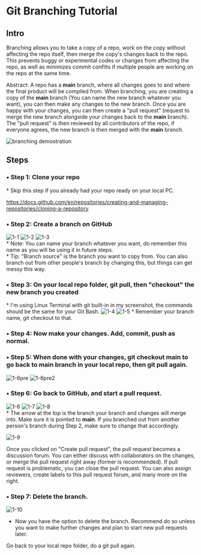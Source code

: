 # Git Branching Tutorial

## Intro
Branching allows you to take a copy of a repo, work on the copy without affecting the repo itself, then merge the copy's changes back to the repo. This prevents buggy or experimental codes or changes from affecting the repo, as well as minimizes commit conflits if multiple people are working on the repo at the same time.

Abstract: A repo has a **main** branch, where all changes goes to and where the final product will be compiled from. When branching, you are creating a copy of the **main** branch (You can name the new branch whatever you want), you can then make any changes to the new branch. Once you are happy with your changes, you can then create a "pull request" (request to merge the new branch alongside your changes back to the **main** branch). The "pull request" is then reviewed by all contributors of the repo, if everyone agrees, the new branch is then merged with the **main** branch. 

![branching demostration](branching_tutorial_images/demo-g-git.png)


## Steps
### • Step 1: Clone your repo
\* Skip this step if you already had your repo ready on your local PC.

https://docs.github.com/en/repositories/creating-and-managing-repositories/cloning-a-repository

### • Step 2: Create a branch on GitHub

![1-1](branching_tutorial_images/1-1.png)
![1-2](branching_tutorial_images/1-2.png)
![1-3](branching_tutorial_images/1-3.png) \
\* Note: You can name your branch whatever you want, do remember this name as you will be using it in future steps. \
\* Tip: "Branch source" is the branch you want to copy from. You can also branch out from other people's branch by changing this, but things can get messy this way.

### • Step 3: On your local repo folder, git pull, then "checkout" the new branch you created
\* I'm using Linux Terminal with git built-in in my screenshot, the commands should be the same for your Git Bash.
 ![1-4](branching_tutorial_images/1-4.png)
  ![1-5](branching_tutorial_images/1-5.png)
  \* Remember your branch name, git checkout to that. 

### • Step 4: Now make your changes. Add, commit, push as normal.

### • Step 5: When done with your changes, git checkout main to go back to main branch in your local repo, then git pull again.
![1-6pre](branching_tutorial_images/1-6pre.png)
![1-6pre2](branching_tutorial_images/1-6pre2.png)

### • Step 6: Go back to GitHub, and start a pull request.
![1-6](branching_tutorial_images/1-6.png)
![1-7](branching_tutorial_images/1-7.png)
![1-8](branching_tutorial_images/1-8.png) \
\* The arrow at the top is the branch your branch and changes will merge into. Make sure it is pointed to **main**. If you branched out from another person's branch during Step 2, make sure to change that accordingly. 

![1-9](branching_tutorial_images/1-9.png)

Once you clicked on "Create pull request", the pull request becomes a discussion forum. You can either discuss with collaborators on the changes, or merge the pull request right away (former is recommended). If pull request is problematic, you can close the pull request. You can also assign reviewers, create labels to this pull request forum, and many more on the right. 

### • Step 7: Delete the branch.
![1-10](branching_tutorial_images/1-10.png)
* Now you have the option to delete the branch. Recommend do so unless you want to make further changes and plan to start new pull requests later. 

Go back to your local repo folder, do a git pull again. 

